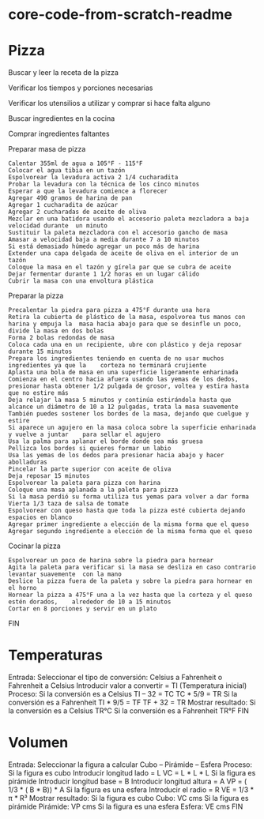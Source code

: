 # core-code-from-scratch-readme

# Pizza

Buscar y leer la receta de la pizza

Verificar los tiempos y porciones necesarias

Verificar los utensilios a utilizar y comprar si hace falta alguno

Buscar ingredientes en la cocina

Comprar ingredientes faltantes

Preparar masa de pizza
	
	Calentar 355ml de agua a 105°F - 115°F
	Colocar el agua tibia en un tazón
	Espolvorear la levadura activa 2 1/4 cucharadita
	Probar la levadura con la técnica de los cinco minutos
	Esperar a que la levadura comience a florecer
	Agregar 490 gramos de harina de pan
	Agregar 1 cucharadita de azúcar
	Agregar 2 cucharadas de aceite de oliva
	Mezclar en una batidora usando el accesorio paleta mezcladora a baja velocidad durante 	un minuto
	Sustituir la paleta mezcladora con el accesorio gancho de masa
	Amasar a velocidad baja a media durante 7 a 10 minutos
	Si está demasiado húmedo agregar un poco más de harina
	Extender una capa delgada de aceite de oliva en el interior de un tazón
	Coloque la masa en el tazón y gírela par que se cubra de aceite
	Dejar fermentar durante 1 1/2 horas en un lugar cálido
	Cubrir la masa con una envoltura plástica

Preparar la pizza
	
	Precalentar la piedra para pizza a 475°F durante una hora
	Retira la cubierta de plástico de la masa, espolvorea tus manos con harina y empuja la 	masa hacia abajo para que se desinfle un poco, divide la masa en dos bolas
	Forma 2 bolas redondas de masa
	Coloca cada una en un recipiente, ubre con plástico y deja reposar durante 15 minutos
	Prepara los ingredientes teniendo en cuenta de no usar muchos ingredientes ya que la 	corteza no terminará crujiente
	Aplasta una bola de masa en una superficie ligeramente enharinada
  	Comienza en el centro hacia afuera usando las yemas de los dedos, presionar hasta obtener 1/2 pulgada de grosor, voltea y estira hasta que no estire más
  	Deja relajar la masa 5 minutos y continúa estirándola hasta que alcance un diámetro de 10 a 12 pulgadas, trata la masa suavemente
	También puedes sostener los bordes de la masa, dejando que cuelgue y estire
	Si aparece un agujero en la masa coloca sobre la superficie enharinada y vuelve a juntar 	para sellar el agujero
	Usa la palma para aplanar el borde donde sea más gruesa
	Pellizca los bordes si quieres formar un labio
	Usa las yemas de los dedos para presionar hacia abajo y hacer abolladuras
	Pincelar la parte superior con aceite de oliva
	Deja reposar 15 minutos
	Espolvorear la paleta para pizza con harina
	Coloque una masa aplanada a la paleta para pizza
	Si la masa perdió su forma utiliza tus yemas para volver a dar forma
	Vierta 1/3 taza de salsa de tomate
	Espolvorear con queso hasta que toda la pizza esté cubierta dejando espacios en blanco
	Agregar primer ingrediente a elección de la misma forma que el queso
	Agregar segundo ingrediente a elección de la misma forma que el queso

Cocinar la pizza

	Espolvorear un poco de harina sobre la piedra para hornear
	Agita la paleta para verificar si la masa se desliza en caso contrario levantar suavemente 	con la mano
	Deslice la pizza fuera de la paleta y sobre la piedra para hornear en el horno
	Hornear la pizza a 475°F una a la vez hasta que la corteza y el queso estén dorados, 	alrededor de 10 a 15 minutos
	Cortar en 8 porciones y servir en un plato
	
FIN

# Temperaturas

Entrada:
	Seleccionar el tipo de conversión:
	Celsius a Fahrenheit o Fahrenheit a Celsius
	Introducir valor a convertir = TI (Temperatura inicial)
Proceso:
	Si la conversión es a Celsius
		TI – 32 = TC
		TC * 5/9 = TR
	Si la conversión es a Fahrenheit
		TI * 9/5 = TF
		TF + 32 = TR
Mostrar resultado:
	Si la conversión es a Celsius
		TR°C
	Si la conversión es a Fahrenheit
		TR°F
FIN

# Volumen

Entrada:
	Seleccionar la figura a calcular
	Cubo – Pirámide – Esfera
Proceso:
	Si la figura es cubo
	Introducir longitud lado = L
	VC = L * L * L
	Si la figura es pirámide
	Introducir longitud base = B
	Introducir longitud altura = A
	VP = ( 1/3 * ( B * B)) * A
	Si la figura es una esfera
	Introducir el radio = R
	VE = 1/3 * π * R³
Mostrar resultado:
	Si la figura es cubo
	Cubo: VC cms
	Si la figura es pirámide
	Pirámide: VP cms
	Si la figura es una esfera
	Esfera: VE cms
FIN

